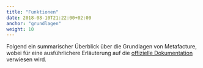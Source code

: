 ```yaml
---
title: "Funktionen"
date: 2018-08-10T21:22:00+02:00
anchor: "grundlagen"
weight: 10
---
```


Folgend ein summarischer Überblick über die Grundlagen von Metafacture, wobei für eine ausführlichere Erläuterung auf die [offizielle Dokumentation](https://github.com/metafacture/metafacture-core/wiki/Metamorph-User-Guide) verwiesen wird.

